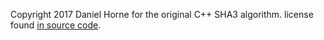 Copyright 2017 Daniel Horne for the original C++ SHA3 algorithm. license found [in source code](https://github.com/michael-mih/cuda-sha3-brute/blob/master/CudaRuntime1/SHA-3/license.txt).
